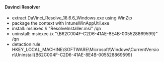 #### Davinci Resolver
- extract DaVinci_Resolve_18.6.6_Windows.exe using WinZip
- package the context with IntuneWinAppUtil.exe
- install: msiexec /i "ResolveInstaller.msi" /qn
- uninstall: msiexec /x "{B62C004F-C2D6-41AE-8E4B-005528869599}" /qn
- detaction rule: HKEY_LOCAL_MACHINE\SOFTWARE\Microsoft\Windows\CurrentVersion\Uninstall\{B62C004F-C2D6-41AE-8E4B-005528869599}
